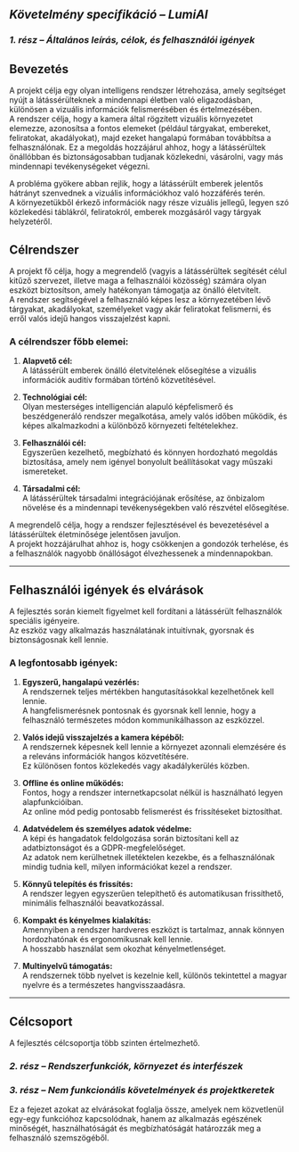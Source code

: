 ## *Követelmény specifikáció – LumiAI*

### *1. rész – Általános leírás, célok, és felhasználói igények*
## Bevezetés

A projekt célja egy olyan intelligens rendszer létrehozása, amely segítséget nyújt a látássérülteknek a mindennapi életben való eligazodásban, különösen a vizuális információk felismerésében és értelmezésében.  
A rendszer célja, hogy a kamera által rögzített vizuális környezetet elemezze, azonosítsa a fontos elemeket (például tárgyakat, embereket, feliratokat, akadályokat), majd ezeket hangalapú formában továbbítsa a felhasználónak.
Ez a megoldás hozzájárul ahhoz, hogy a látássérültek önállóbban és biztonságosabban tudjanak közlekedni, vásárolni, vagy más mindennapi tevékenységeket végezni.

A probléma gyökere abban rejlik, hogy a látássérült emberek jelentős hátrányt szenvednek a vizuális információkhoz való hozzáférés terén.  
A környezetükből érkező információk nagy része vizuális jellegű, legyen szó közlekedési táblákról, feliratokról, emberek mozgásáról vagy tárgyak helyzetéről.  

## Célrendszer

A projekt fő célja, hogy a megrendelő (vagyis a látássérültek segítését célul kitűző szervezet, illetve maga a felhasználói közösség) számára olyan eszközt biztosítson, amely hatékonyan támogatja az önálló életvitelt.  
A rendszer segítségével a felhasználó képes lesz a környezetében lévő tárgyakat, akadályokat, személyeket vagy akár feliratokat felismerni, és erről valós idejű hangos visszajelzést kapni.

### A célrendszer főbb elemei:

1. **Alapvető cél:**  
   A látássérült emberek önálló életvitelének elősegítése a vizuális információk auditív formában történő közvetítésével.

2. **Technológiai cél:**  
   Olyan mesterséges intelligencián alapuló képfelismerő és beszédgeneráló rendszer megalkotása, amely valós időben működik, és képes alkalmazkodni a különböző környezeti feltételekhez.

3. **Felhasználói cél:**  
   Egyszerűen kezelhető, megbízható és könnyen hordozható megoldás biztosítása, amely nem igényel bonyolult beállításokat vagy műszaki ismereteket.

4. **Társadalmi cél:**  
   A látássérültek társadalmi integrációjának erősítése, az önbizalom növelése és a mindennapi tevékenységekben való részvétel elősegítése.

A megrendelő célja, hogy a rendszer fejlesztésével és bevezetésével a látássérültek életminősége jelentősen javuljon.  
A projekt hozzájárulhat ahhoz is, hogy csökkenjen a gondozók terhelése, és a felhasználók nagyobb önállóságot élvezhessenek a mindennapokban.

---

## Felhasználói igények és elvárások

A fejlesztés során kiemelt figyelmet kell fordítani a látássérült felhasználók speciális igényeire.  
Az eszköz vagy alkalmazás használatának intuitívnak, gyorsnak és biztonságosnak kell lennie.

### A legfontosabb igények:

1. **Egyszerű, hangalapú vezérlés:**  
   A rendszernek teljes mértékben hangutasításokkal kezelhetőnek kell lennie.  
   A hangfelismerésnek pontosnak és gyorsnak kell lennie, hogy a felhasználó természetes módon kommunikálhasson az eszközzel.

2. **Valós idejű visszajelzés a kamera képéből:**  
   A rendszernek képesnek kell lennie a környezet azonnali elemzésére és a releváns információk hangos közvetítésére.  
   Ez különösen fontos közlekedés vagy akadálykerülés közben.

3. **Offline és online működés:**  
   Fontos, hogy a rendszer internetkapcsolat nélkül is használható legyen alapfunkcióiban.  
   Az online mód pedig pontosabb felismerést és frissítéseket biztosíthat.

4. **Adatvédelem és személyes adatok védelme:**  
   A képi és hangadatok feldolgozása során biztosítani kell az adatbiztonságot és a GDPR-megfelelőséget.  
   Az adatok nem kerülhetnek illetéktelen kezekbe, és a felhasználónak mindig tudnia kell, milyen információkat kezel a rendszer.

5. **Könnyű telepítés és frissítés:**  
   A rendszer legyen egyszerűen telepíthető és automatikusan frissíthető, minimális felhasználói beavatkozással.

6. **Kompakt és kényelmes kialakítás:**  
   Amennyiben a rendszer hardveres eszközt is tartalmaz, annak könnyen hordozhatónak és ergonomikusnak kell lennie.  
   A hosszabb használat sem okozhat kényelmetlenséget.

7. **Multinyelvű támogatás:**  
   A rendszernek több nyelvet is kezelnie kell, különös tekintettel a magyar nyelvre és a természetes hangvisszaadásra.

---

## Célcsoport

A fejlesztés célcsoportja több szinten értelmezhető.




### *2. rész – Rendszerfunkciók, környezet és interfészek*

### *3. rész – Nem funkcionális követelmények és projektkeretek*

Ez a fejezet azokat az elvárásokat foglalja össze, amelyek nem közvetlenül egy-egy funkcióhoz kapcsolódnak, hanem az alkalmazás egészének minőségét, használhatóságát és megbízhatóságát határozzák meg a felhasználó szemszögéből.
